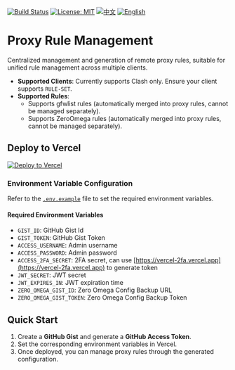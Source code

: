 [![Build Status](https://github.com/DavidKk/vercel-proxy-rule/actions/workflows/coverage.workflow.yml/badge.svg)](https://github.com/DavidKk/vercel-proxy-rule/actions/workflows/coverage.workflow.yml) [![License: MIT](https://img.shields.io/badge/License-MIT-yellow.svg)](https://opensource.org/licenses/MIT) [![中文](https://img.shields.io/badge/%E6%96%87%E6%A1%A3-%E4%B8%AD%E6%96%87-green?style=flat-square&logo=docs)](https://github.com/DavidKk/vercel-proxy-rule/blob/main/README.zh-CN.md) [![English](https://img.shields.io/badge/docs-English-green?style=flat-square&logo=docs)](https://github.com/DavidKk/vercel-proxy-rule/blob/main/README.md)

# Proxy Rule Management

Centralized management and generation of remote proxy rules, suitable for unified rule management across multiple clients.

- **Supported Clients**: Currently supports Clash only. Ensure your client supports `RULE-SET`.
- **Supported Rules**:
  - Supports gfwlist rules (automatically merged into proxy rules, cannot be managed separately).
  - Supports ZeroOmega rules (automatically merged into proxy rules, cannot be managed separately).

## Deploy to Vercel

[![Deploy to Vercel](https://vercel.com/button)](https://vercel.com/new/clone?repository-url=https%3A%2F%2Fgithub.com%2FDavidKk%2Fvercel-proxy-rule)

### Environment Variable Configuration

Refer to the [`.env.example`](./.env.example) file to set the required environment variables.

#### Required Environment Variables

- `GIST_ID`: GitHub Gist Id
- `GIST_TOKEN`: GitHub Gist Token
- `ACCESS_USERNAME`: Admin username
- `ACCESS_PASSWORD`: Admin password
- `ACCESS_2FA_SECRET`: 2FA secret, can use [https://vercel-2fa.vercel.app](https://vercel-2fa.vercel.app) to generate token
- `JWT_SECRET`: JWT secret
- `JWT_EXPIRES_IN`: JWT expiration time
- `ZERO_OMEGA_GIST_ID`: Zero Omega Config Backup URL
- `ZERO_OMEGA_GIST_TOKEN`: Zero Omega Config Backup Token

## Quick Start

1. Create a **GitHub Gist** and generate a **GitHub Access Token**.
2. Set the corresponding environment variables in Vercel.
3. Once deployed, you can manage proxy rules through the generated configuration.
